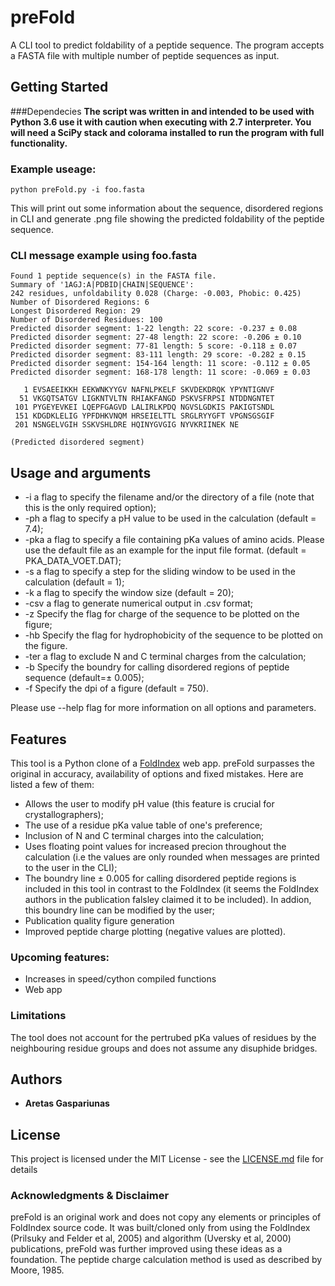 # preFold

A CLI tool to predict foldability of a peptide sequence. The program accepts a FASTA file with multiple number of peptide sequences as input.

## Getting Started

###Dependecies
**The script was written in and intended to be used with Python 3.6 use it with caution when executing with 2.7 interpreter. You will need a SciPy stack and colorama installed to run the program with full functionality.**

### Example useage:
```
python preFold.py -i foo.fasta
```
This will print out some information about the sequence, disordered regions in CLI and generate .png file showing the predicted foldability of the peptide sequence.

### CLI message example using foo.fasta
```
Found 1 peptide sequence(s) in the FASTA file.
Summary of '1AGJ:A|PDBID|CHAIN|SEQUENCE':
242 residues, unfoldability 0.028 (Charge: -0.003, Phobic: 0.425)
Number of Disordered Regions: 6
Longest Disordered Region: 29
Number of Disordered Residues: 100
Predicted disorder segment: 1-22 length: 22 score: -0.237 ± 0.08
Predicted disorder segment: 27-48 length: 22 score: -0.206 ± 0.10
Predicted disorder segment: 77-81 length: 5 score: -0.118 ± 0.07
Predicted disorder segment: 83-111 length: 29 score: -0.282 ± 0.15
Predicted disorder segment: 154-164 length: 11 score: -0.112 ± 0.05
Predicted disorder segment: 168-178 length: 11 score: -0.069 ± 0.03

   1 EVSAEEIKKH EEKWNKYYGV NAFNLPKELF SKVDEKDRQK YPYNTIGNVF
  51 VKGQTSATGV LIGKNTVLTN RHIAKFANGD PSKVSFRPSI NTDDNGNTET
 101 PYGEYEVKEI LQEPFGAGVD LALIRLKPDQ NGVSLGDKIS PAKIGTSNDL
 151 KDGDKLELIG YPFDHKVNQM HRSEIELTTL SRGLRYYGFT VPGNSGSGIF
 201 NSNGELVGIH SSKVSHLDRE HQINYGVGIG NYVKRIINEK NE

(Predicted disordered segment)
```

## Usage and arguments
* -i <file name> a flag to specify the filename and/or the directory of a file (note that this is the only required option);
* -ph <int> a flag to specify a pH value to be used in the calculation (default = 7.4);
* -pka <file name> a flag to specify a file containing pKa values of amino acids. Please use the default file as an example for the input file format. (default = PKA_DATA_VOET.DAT);
* -s <int> a flag to specify a step for the sliding window to be used in the calculation (default = 1);
* -k <int> a flag to specify the window size (default = 20);
* -csv a flag to generate numerical output in .csv format;
* -z Specify the flag for charge of the sequence to be plotted on the figure;
* -hb Specify the flag for hydrophobicity of the sequence to be plotted on the figure.
* -ter a flag to exclude N and C terminal charges from the calculation;
* -b Specify the boundry for calling disordered regions of peptide sequence (default=± 0.005);
* -f Specify the dpi of a figure (default = 750).

Please use --help flag for more information on all options and parameters.

## Features
This tool is a Python clone of a [FoldIndex](https://fold.weizmann.ac.il) web app. preFold surpasses the original in accuracy, availability of options and fixed mistakes. Here are listed a few of them:
* Allows the user to modify pH value (this feature is crucial for crystallographers);
* The use of a residue pKa value table of one's preference;
* Inclusion of N and C terminal charges into the calculation;
* Uses floating point values for increased precion throughout the calculation (i.e the values are only rounded when messages are printed to the user in the CLI);
* The boundry line ± 0.005 for calling disordered peptide regions is included in this tool in contrast to the FoldIndex (it seems the FoldIndex authors in the publication falsley claimed it to be included). In addion, this boundry line can be modified by the user;
* Publication quality figure generation
* Improved peptide charge plotting (negative values are plotted).

### Upcoming features:
* Increases in speed/cython compiled functions
* Web app

### Limitations
The tool does not account for the pertrubed pKa values of residues by the neighbouring residue groups and does not assume any disuphide bridges.

## Authors
* **Aretas Gaspariunas**

## License
This project is licensed under the MIT License - see the [LICENSE.md](LICENSE.md) file for details

### Acknowledgments & Disclaimer
preFold is an original work and does not copy any elements or principles of FoldIndex source code. It was built/cloned only from using the FoldIndex (Prilsuky and Felder et al, 2005) and algorithm (Uversky et al, 2000) publications, preFold was further improved using these ideas as a foundation.
The peptide charge calculation method is used as described by Moore, 1985.
